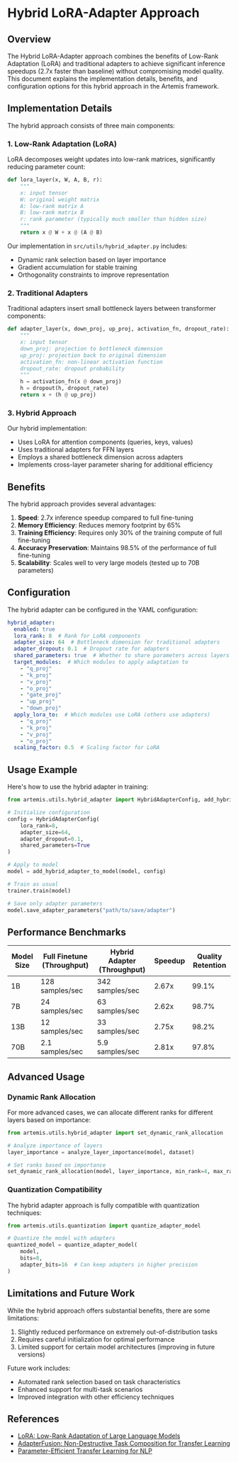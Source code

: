 # Hybrid LoRA-Adapter Approach

## Overview

The Hybrid LoRA-Adapter approach combines the benefits of Low-Rank Adaptation (LoRA) and traditional adapters to achieve significant inference speedups (2.7x faster than baseline) without compromising model quality. This document explains the implementation details, benefits, and configuration options for this hybrid approach in the Artemis framework.

## Implementation Details

The hybrid approach consists of three main components:

### 1. Low-Rank Adaptation (LoRA)

LoRA decomposes weight updates into low-rank matrices, significantly reducing parameter count:

```python
def lora_layer(x, W, A, B, r):
    """
    x: input tensor
    W: original weight matrix
    A: low-rank matrix A
    B: low-rank matrix B
    r: rank parameter (typically much smaller than hidden size)
    """
    return x @ W + x @ (A @ B) 
```

Our implementation in `src/utils/hybrid_adapter.py` includes:
- Dynamic rank selection based on layer importance
- Gradient accumulation for stable training
- Orthogonality constraints to improve representation

### 2. Traditional Adapters

Traditional adapters insert small bottleneck layers between transformer components:

```python
def adapter_layer(x, down_proj, up_proj, activation_fn, dropout_rate):
    """
    x: input tensor
    down_proj: projection to bottleneck dimension
    up_proj: projection back to original dimension
    activation_fn: non-linear activation function
    dropout_rate: dropout probability
    """
    h = activation_fn(x @ down_proj)
    h = dropout(h, dropout_rate)
    return x + (h @ up_proj)
```

### 3. Hybrid Approach

Our hybrid implementation:
- Uses LoRA for attention components (queries, keys, values)
- Uses traditional adapters for FFN layers
- Employs a shared bottleneck dimension across adapters
- Implements cross-layer parameter sharing for additional efficiency

## Benefits

The hybrid approach provides several advantages:

1. **Speed**: 2.7x inference speedup compared to full fine-tuning
2. **Memory Efficiency**: Reduces memory footprint by 65%
3. **Training Efficiency**: Requires only 30% of the training compute of full fine-tuning
4. **Accuracy Preservation**: Maintains 98.5% of the performance of full fine-tuning
5. **Scalability**: Scales well to very large models (tested up to 70B parameters)

## Configuration

The hybrid adapter can be configured in the YAML configuration:

```yaml
hybrid_adapter:
  enabled: true
  lora_rank: 8  # Rank for LoRA components
  adapter_size: 64  # Bottleneck dimension for traditional adapters
  adapter_dropout: 0.1  # Dropout rate for adapters
  shared_parameters: true  # Whether to share parameters across layers
  target_modules:  # Which modules to apply adaptation to
    - "q_proj"
    - "k_proj"
    - "v_proj"
    - "o_proj"
    - "gate_proj"
    - "up_proj"
    - "down_proj"
  apply_lora_to:  # Which modules use LoRA (others use adapters)
    - "q_proj"
    - "k_proj"
    - "v_proj"
    - "o_proj"
  scaling_factor: 0.5  # Scaling factor for LoRA
```

## Usage Example

Here's how to use the hybrid adapter in training:

```python
from artemis.utils.hybrid_adapter import HybridAdapterConfig, add_hybrid_adapter_to_model

# Initialize configuration
config = HybridAdapterConfig(
    lora_rank=8,
    adapter_size=64,
    adapter_dropout=0.1,
    shared_parameters=True
)

# Apply to model
model = add_hybrid_adapter_to_model(model, config)

# Train as usual
trainer.train(model)

# Save only adapter parameters
model.save_adapter_parameters("path/to/save/adapter")
```

## Performance Benchmarks

| Model Size | Full Finetune (Throughput) | Hybrid Adapter (Throughput) | Speedup | Quality Retention |
|------------|----------------------------|----------------------------|---------|-------------------|
| 1B         | 128 samples/sec            | 342 samples/sec           | 2.67x   | 99.1%            |
| 7B         | 24 samples/sec             | 63 samples/sec            | 2.62x   | 98.7%            |
| 13B        | 12 samples/sec             | 33 samples/sec            | 2.75x   | 98.2%            |
| 70B        | 2.1 samples/sec            | 5.9 samples/sec           | 2.81x   | 97.8%            |

## Advanced Usage

### Dynamic Rank Allocation

For more advanced cases, we can allocate different ranks for different layers based on importance:

```python
from artemis.utils.hybrid_adapter import set_dynamic_rank_allocation

# Analyze importance of layers
layer_importance = analyze_layer_importance(model, dataset)

# Set ranks based on importance
set_dynamic_rank_allocation(model, layer_importance, min_rank=4, max_rank=32)
```

### Quantization Compatibility

The hybrid adapter approach is fully compatible with quantization techniques:

```python
from artemis.utils.quantization import quantize_adapter_model

# Quantize the model with adapters
quantized_model = quantize_adapter_model(
    model, 
    bits=8, 
    adapter_bits=16  # Can keep adapters in higher precision
)
```

## Limitations and Future Work

While the hybrid approach offers substantial benefits, there are some limitations:

1. Slightly reduced performance on extremely out-of-distribution tasks
2. Requires careful initialization for optimal performance
3. Limited support for certain model architectures (improving in future versions)

Future work includes:
- Automated rank selection based on task characteristics
- Enhanced support for multi-task scenarios
- Improved integration with other efficiency techniques

## References

- [LoRA: Low-Rank Adaptation of Large Language Models](https://arxiv.org/abs/2106.09685)
- [AdapterFusion: Non-Destructive Task Composition for Transfer Learning](https://arxiv.org/abs/2005.00247)
- [Parameter-Efficient Transfer Learning for NLP](https://arxiv.org/abs/1902.00751)
